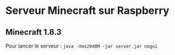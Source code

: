 # Serveur Minecraft sur Raspberry
## Minecraft 1.8.3

Pour lancer le serveur : `java -Xms2048M -jar server.jar nogui`
